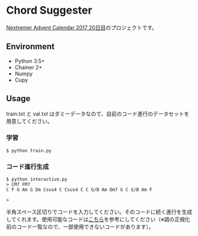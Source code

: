 # Chord Suggester

[Nextremer Advent Calendar 2017 20日目](https://qiita.com/tanikawa/items/8f1a5b3a33f24ed0a984)のプロジェクトです。


## Environment

- Python 3.5+
- Chainer 2+
- Numpy
- Cupy

## Usage

train.txt と val.txt はダミーデータなので、自前のコード進行のデータセットを用意してください。

### 学習

```
$ python train.py
```

### コード進行生成

```
$ python interactive.py
> CM7 FM7
C F G Am G Dm Csus4 C Csus4 C C G/B Am Dm7 G C G/B Am F

>
```

半角スペース区切りでコードを入力してください。そのコードに続く進行を生成してくれます。使用可能なコードは[こちら](https://gist.github.com/tanikawa04/aec431def7b550bc9b2cc2f8404b6c21#file-chord_list-txt)を参考にしてください（※調の正規化前のコード一覧なので、一部使用できないコードがあります）。
